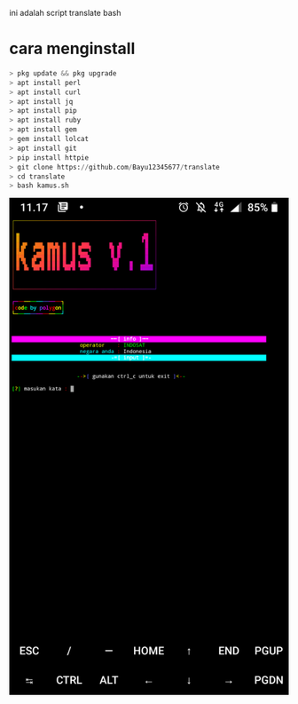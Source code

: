 ini adalah script translate bash

# cara menginstall
```python
> pkg update && pkg upgrade
> apt install perl
> apt install curl
> apt install jq
> apt install pip
> apt install ruby
> apt install gem
> gem install lolcat
> apt install git
> pip install httpie
> git clone https://github.com/Bayu12345677/translate
> cd translate
> bash kamus.sh
```

![polygon](https://github.com/Bayu12345677/translate/blob/main/Screenshot_20211005-111757.png)
